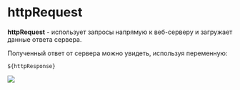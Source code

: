 # httpRequest

**httpRequest** - использует запросы напрямую к веб-серверу и загружает данные ответа сервера. 

Полученный ответ от сервера можно увидеть, используя переменную:
 
 ```${httpResponse}```

![](./1.jpg)

